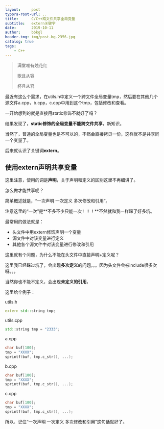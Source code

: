 ```yaml
---
layout:     post
typora-root-url: ..
title:      C/C++跨文件共享全局变量
subtitle:   extern关键字
date:       2019-10-11
author:     bbkgl
header-img: img/post-bg-2356.jpg
catalog: true
tags:
    - C++
---
```


> 满堂唯有烛花红
>
> 歌且从容
>
> 杯且从容

最近有这么个需求，在utils.h中定义一个跨文件全局变量tmp，然后要在其他几个源文件a.cpp，b.cpp，c.cpp中用到这个tmp，包括修改和查看。

一开始想到的就是直接用static修饰不就好了吗？

结果发现了，**static修饰的全局变量不能跨文件共享**，新知识。

当然了，普通的全局变量也是不可以的，不然会直接拷贝一份，这样就不是共享同一个变量了。

后来就认识了关键词**extern**。

## 使用extern声明共享变量

这里注意，使用的词是**声明**，关于声明和定义的区别这里不再细讲了。

怎么做才能共享呢？

简单概述就是，“一次声明 一次定义 多次修改和引用”。

注意这里的“一次”是**不多不少只能一次！！！**不然就和我一样踩了好多坑。

最常用的做法就是：

- 头文件中用extern修饰声明一个变量
- 源文件中对该变量进行定义
- 其他各个源文件中对该变量进行修改和引用

这里就有个问题，为什么不能在头文件中直接声明+定义呢？

这里我已经踩过坑了，会出现**多次定义**的问题。。。因为头文件会被include很多次呀。。。

当然你也不能不定义，会出现**未定义的引用**。

这里给个例子：

utils.h

```cpp
extern std::string tmp;
```

utils.cpp

```cpp
std::string tmp = "2333";
```

a.cpp

```cpp
char buf[100];
tmp = "XXXX";
sprintf(buf, tmp.c_str(), ...);
```

b.cpp

```cpp
char buf[100];
tmp = "XXXX";
sprintf(buf, tmp.c_str(), ...);
```

c.cpp

```cpp
char buf[100];
tmp = "XXXX";
sprintf(buf, tmp.c_str(), ...);
```

所以，记住“一次声明 一次定义 多次修改和引用”这句话就好了。
